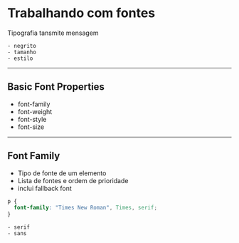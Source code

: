 # Trabalhando com fontes

Tipografia tansmite mensagem

    - negrito
    - tamanho
    - estilo

------------------------------------------------

## Basic Font Properties

* font-family
* font-weight
* font-style
* font-size

----------------------------------------------------

## Font Family

* Tipo de fonte de um elemento
* Lista de fontes e ordem de prioridade
* inclui fallback font

```css
p {
  font-family: "Times New Roman", Times, serif;
}
```

    - serif
    - sans